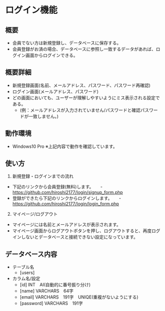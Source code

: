 # ログイン機能


## 概要
- 会員でない方は新規登録し、データベースに保存する。
- 会員登録がお済の場合、データベースに参照し一致するデータがあれば、ログイン画面からログインできる。

## 概要詳細
- 新規登録画面(名前、メールアドレス、パスワード、パスワード再確認)
- ログイン画面(メールアドレス、パスワード)
- どの画面においても、ユーザーが理解しやすいようにミス表示される設定である。
  - (例：メールアドレスが入力されていません/パスワードと確認パスワードが一致しません。)


## 動作環境
- Windows10 Pro   ※上記内容で動作を確認しています。

## 使い方
1. 新規登録・ログインまでの流れ
- 下記のリンクから会員登録(無料)します。
　 - https://github.com/hiroshi2177/login/signup_form.php
- 登録ができたら下記のリンクからログインします。
　 - https://github.com/hiroshi2177/login/login_form.php
  
 2. マイページ/ログアウト
 - マイページには名前とメールアドレスが表示されます。
 - マイページ画面からログアウトボタンを押し、ログアウトすると、再度ログインしないとデータベースと接続できない設定になっています。


## データベース内容
 - テーブル名
      - [users]
 - カラム名/設定
      - [id]        INT　AI(自動的に番号振り分け)
      - [name]      VARCHARS　64字　
      - [email]     VARCHARS　191字　UNIQE(重複がないようにする)
      - [password]  VARCHARS　191字　
